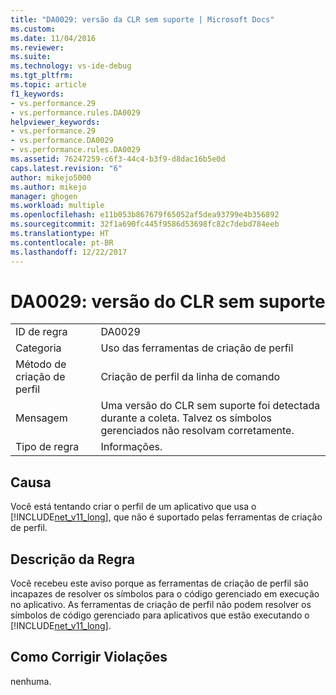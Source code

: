 ```yaml
---
title: "DA0029: versão da CLR sem suporte | Microsoft Docs"
ms.custom: 
ms.date: 11/04/2016
ms.reviewer: 
ms.suite: 
ms.technology: vs-ide-debug
ms.tgt_pltfrm: 
ms.topic: article
f1_keywords:
- vs.performance.29
- vs.performance.rules.DA0029
helpviewer_keywords:
- vs.performance.29
- vs.performance.DA0029
- vs.performance.rules.DA0029
ms.assetid: 76247259-c6f3-44c4-b3f9-d8dac16b5e0d
caps.latest.revision: "6"
author: mikejo5000
ms.author: mikejo
manager: ghogen
ms.workload: multiple
ms.openlocfilehash: e11b053b867679f65052af5dea93799e4b356892
ms.sourcegitcommit: 32f1a690fc445f9586d53698fc82c7debd784eeb
ms.translationtype: HT
ms.contentlocale: pt-BR
ms.lasthandoff: 12/22/2017
---
```

# <a name="da0029-unsupported-clr-version"></a>DA0029: versão do CLR sem suporte
|||  
|-|-|  
|ID de regra|DA0029|  
|Categoria|Uso das ferramentas de criação de perfil|  
|Método de criação de perfil|Criação de perfil da linha de comando|  
|Mensagem|Uma versão do CLR sem suporte foi detectada durante a coleta. Talvez os símbolos gerenciados não resolvam corretamente.|  
|Tipo de regra|Informações.|  
  
## <a name="cause"></a>Causa  
 Você está tentando criar o perfil de um aplicativo que usa o [!INCLUDE[net_v11_long](../profiling/includes/net_v11_long_md.md)], que não é suportado pelas ferramentas de criação de perfil.  
  
## <a name="rule-description"></a>Descrição da Regra  
 Você recebeu este aviso porque as ferramentas de criação de perfil são incapazes de resolver os símbolos para o código gerenciado em execução no aplicativo. As ferramentas de criação de perfil não podem resolver os símbolos de código gerenciado para aplicativos que estão executando o [!INCLUDE[net_v11_long](../profiling/includes/net_v11_long_md.md)].  
  
## <a name="how-to-fix-violations"></a>Como Corrigir Violações  
 nenhuma.